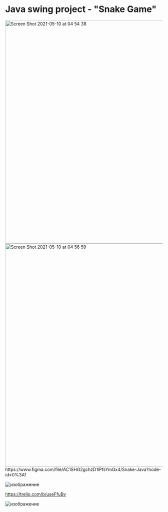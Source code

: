 # Java swing project - "Snake Game"

<img width="712" alt="Screen Shot 2021-05-10 at 04 54 38" src="https://user-images.githubusercontent.com/73548162/117589612-6bd9d180-b14c-11eb-9489-52adaeff6eee.png">
<img width="712" alt="Screen Shot 2021-05-10 at 04 56 59" src="https://user-images.githubusercontent.com/73548162/117589609-68dee100-b14c-11eb-88b0-a57f639dd5bd.png">
https://www.figma.com/file/AC1SHG2gchzD1lPfsYmGx4/Snake-Java?node-id=0%3A1

![изображение](https://user-images.githubusercontent.com/73548162/117599306-5b851f00-b16b-11eb-84fb-0b83843ab438.png)


https://trello.com/b/useFfuBv

![изображение](https://user-images.githubusercontent.com/73548162/117599050-dac62300-b16a-11eb-82c1-e71e28f5bb42.png)

